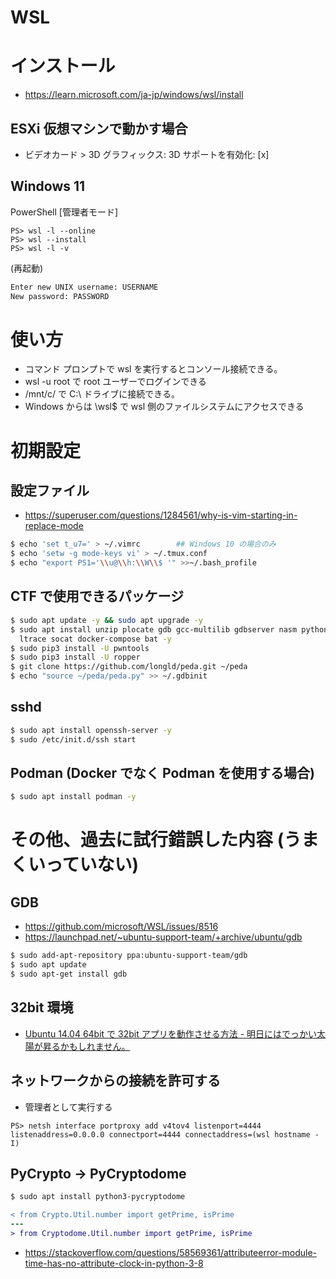 # WSL
# インストール
- https://learn.microsoft.com/ja-jp/windows/wsl/install
## ESXi 仮想マシンで動かす場合
- ビデオカード > 3D グラフィックス: 3D サポートを有効化: [x]
## Windows 11
PowerShell \[管理者モード]
```pwsh
PS> wsl -l --online
PS> wsl --install
PS> wsl -l -v
```
(再起動)
```bash
Enter new UNIX username: USERNAME
New password: PASSWORD
```
# 使い方
- コマンド プロンプトで wsl を実行するとコンソール接続できる。
- wsl -u root で root ユーザーでログインできる
- /mnt/c/ で C:\ ドライブに接続できる。
- Windows からは \\wsl$ で wsl 側のファイルシステムにアクセスできる

# 初期設定
## 設定ファイル
- https://superuser.com/questions/1284561/why-is-vim-starting-in-replace-mode

```bash
$ echo 'set t_u7=' > ~/.vimrc        ## Windows 10 の場合のみ
$ echo 'setw -g mode-keys vi' > ~/.tmux.conf
$ echo "export PS1='\\u@\\h:\\W\\$ '" >>~/.bash_profile
```
## CTF で使用できるパッケージ
```bash
$ sudo apt update -y && sudo apt upgrade -y
$ sudo apt install unzip plocate gdb gcc-multilib gdbserver nasm python3-z3 python3-scapy python3-pip \
  ltrace socat docker-compose bat -y
$ sudo pip3 install -U pwntools
$ sudo pip3 install -U ropper
$ git clone https://github.com/longld/peda.git ~/peda
$ echo "source ~/peda/peda.py" >> ~/.gdbinit
```
## sshd
```bash
$ sudo apt install openssh-server -y
$ sudo /etc/init.d/ssh start
```
## Podman (Docker でなく Podman を使用する場合)
```bash
$ sudo apt install podman -y
```
# その他、過去に試行錯誤した内容 (うまくいっていない)
## GDB
- https://github.com/microsoft/WSL/issues/8516
- https://launchpad.net/~ubuntu-support-team/+archive/ubuntu/gdb
```bash
$ sudo add-apt-repository ppa:ubuntu-support-team/gdb
$ sudo apt update
$ sudo apt-get install gdb
```
## 32bit 環境
- [Ubuntu 14.04 64bit で 32bit アプリを動作させる方法 - 明日にはでっかい太陽が昇るかもしれません。](https://agekuno.hatenablog.com/entry/2014/10/22/190712)
## ネットワークからの接続を許可する
- 管理者として実行する
```pwsh
PS> netsh interface portproxy add v4tov4 listenport=4444 listenaddress=0.0.0.0 connectport=4444 connectaddress=(wsl hostname -I)
```

## PyCrypto -> PyCryptodome
```bash
$ sudo apt install python3-pycryptodome
```

```diff
< from Crypto.Util.number import getPrime, isPrime
---
> from Cryptodome.Util.number import getPrime, isPrime
```

- https://stackoverflow.com/questions/58569361/attributeerror-module-time-has-no-attribute-clock-in-python-3-8
